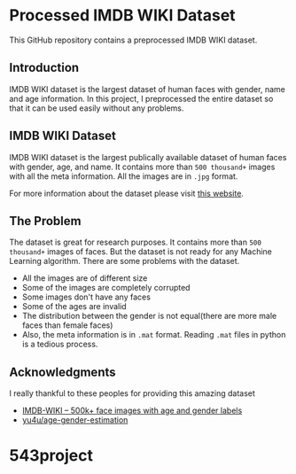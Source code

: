 # Processed IMDB WIKI Dataset

This GitHub repository contains a preprocessed IMDB WIKI dataset.


## Introduction
IMDB WIKI dataset is the largest dataset of human faces with gender, name and age information. In this project, I preprocessed the entire dataset so that it can be used easily without any problems.


## IMDB WIKI Dataset
IMDB WIKI dataset is the largest publically available dataset of human faces with gender, age, and name. It contains more than `500 thousand+` images with all the meta information. All the images are in `.jpg` format. 

For more information about the dataset please visit [this website](https://data.vision.ee.ethz.ch/cvl/rrothe/imdb-wiki/).

## The Problem
The dataset is great for research purposes. It contains more than `500 thousand+` images of faces. But the dataset is not ready for any Machine Learning algorithm. There are some problems with the dataset. 

  - All the images are of different size
  - Some of the images are completely corrupted
  - Some images don't have any faces
  - Some of the ages are invalid
  - The distribution between the gender is not equal(there are more male faces than female faces)
  - Also, the meta information is in `.mat` format. Reading `.mat` files in python is a tedious process.

## Acknowledgments
I really thankful to these peoples for providing this amazing dataset
  - [IMDB-WIKI – 500k+ face images with age and gender labels](https://data.vision.ee.ethz.ch/cvl/rrothe/imdb-wiki/)
  - [yu4u/age-gender-estimation](https://github.com/yu4u/age-gender-estimation)

# 543project
